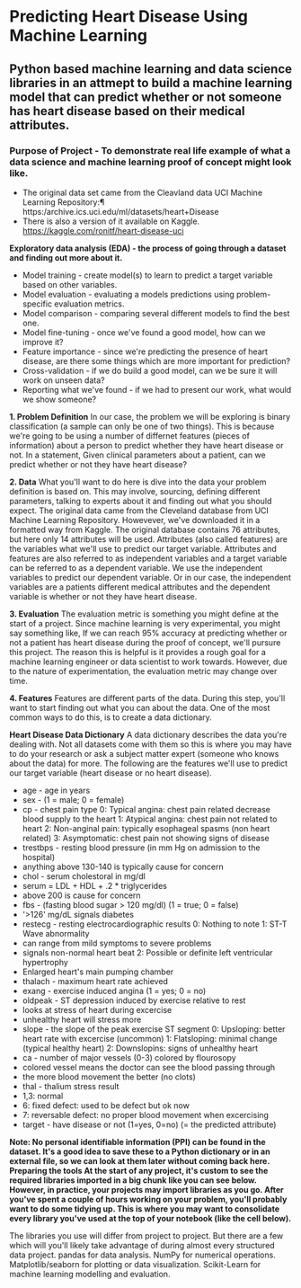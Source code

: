 # Predicting Heart Disease Using Machine Learning

## Python based machine learning and data science libraries in an attmept to build a machine learning model that can predict whether or not someone has heart disease based on their medical attributes.

### Purpose of Project - To demonstrate real life example of what a data science and machine learning proof of concept might look like.
- The original data set came from the Cleavland data UCI Machine Learning Repository:¶
https:/archive.ics.uci.edu/ml/datasets/heart+Disease
- There is also a version of it available on Kaggle. https://kaggle.com/ronitf/heart-disease-uci

__Exploratory data analysis (EDA) - the process of going through a dataset and finding out more about it.__
 - Model training - create model(s) to learn to predict a target variable based on other variables.
 - Model evaluation - evaluating a models predictions using problem-specific evaluation metrics.
 - Model comparison - comparing several different models to find the best one.
 - Model fine-tuning - once we've found a good model, how can we improve it?
 - Feature importance - since we're predicting the presence of heart disease, are there some things which are more important for prediction?
 - Cross-validation - if we do build a good model, can we be sure it will work on unseen data?
 - Reporting what we've found - if we had to present our work, what would we show someone?


__1. Problem Definition__
In our case, the problem we will be exploring is binary classification (a sample can only be one of two things).
This is because we're going to be using a number of differnet features (pieces of information) about a person to predict whether they have heart disease or not.
In a statement,
Given clinical parameters about a patient, can we predict whether or not they have heart disease?

__2. Data__
What you'll want to do here is dive into the data your problem definition is based on. This may involve, sourcing, defining different parameters, talking to experts about it and finding out what you should expect.
The original data came from the Cleveland database from UCI Machine Learning Repository.
Howevever, we've downloaded it in a formatted way from Kaggle.
The original database contains 76 attributes, but here only 14 attributes will be used. Attributes (also called features) are the variables what we'll use to predict our target variable.
Attributes and features are also referred to as independent variables and a target variable can be referred to as a dependent variable.
We use the independent variables to predict our dependent variable.
Or in our case, the independent variables are a patients different medical attributes and the dependent variable is whether or not they have heart disease.

__3. Evaluation__
The evaluation metric is something you might define at the start of a project.
Since machine learning is very experimental, you might say something like,
If we can reach 95% accuracy at predicting whether or not a patient has heart disease during the proof of concept, we'll pursure this project.
The reason this is helpful is it provides a rough goal for a machine learning engineer or data scientist to work towards.
However, due to the nature of experimentation, the evaluation metric may change over time.

__4. Features__
Features are different parts of the data. During this step, you'll want to start finding out what you can about the data.
One of the most common ways to do this, is to create a data dictionary.

__Heart Disease Data Dictionary__
A data dictionary describes the data you're dealing with. Not all datasets come with them so this is where you may have to do your research or ask a subject matter expert (someone who knows about the data) for more.
The following are the features we'll use to predict our target variable (heart disease or no heart disease).
- age - age in years
- sex - (1 = male; 0 = female)
- cp - chest pain type
   0: Typical angina: chest pain related decrease blood supply to the heart
   1: Atypical angina: chest pain not related to heart
   2: Non-anginal pain: typically esophageal spasms (non heart related)
   3: Asymptomatic: chest pain not showing signs of disease
- trestbps - resting blood pressure (in mm Hg on admission to the hospital)
- anything above 130-140 is typically cause for concern
- chol - serum cholestoral in mg/dl
- serum = LDL + HDL + .2 * triglycerides
- above 200 is cause for concern
- fbs - (fasting blood sugar > 120 mg/dl) (1 = true; 0 = false)
- '>126' mg/dL signals diabetes
- restecg - resting electrocardiographic results
   0: Nothing to note
   1: ST-T Wave abnormality
- can range from mild symptoms to severe problems
- signals non-normal heart beat
  2: Possible or definite left ventricular hypertrophy
- Enlarged heart's main pumping chamber
- thalach - maximum heart rate achieved
- exang - exercise induced angina (1 = yes; 0 = no)
- oldpeak - ST depression induced by exercise relative to rest
- looks at stress of heart during excercise
- unhealthy heart will stress more
- slope - the slope of the peak exercise ST segment
   0: Upsloping: better heart rate with excercise (uncommon)
   1: Flatsloping: minimal change (typical healthy heart)
   2: Downslopins: signs of unhealthy heart
- ca - number of major vessels (0-3) colored by flourosopy
- colored vessel means the doctor can see the blood passing through
- the more blood movement the better (no clots)
- thal - thalium stress result
- 1,3: normal
- 6: fixed defect: used to be defect but ok now
- 7: reversable defect: no proper blood movement when excercising
- target - have disease or not (1=yes, 0=no) (= the predicted attribute)

**Note: No personal identifiable information (PPI) can be found in the dataset.
It's a good idea to save these to a Python dictionary or in an external file, so we can look at them later without coming back here.
Preparing the tools
At the start of any project, it's custom to see the required libraries imported in a big chunk like you can see below.
However, in practice, your projects may import libraries as you go. After you've spent a couple of hours working on your problem, you'll probably want to do some tidying up. This is where you may want to consolidate every library you've used at the top of your notebook (like the cell below).**

The libraries you use will differ from project to project. But there are a few which will you'll likely take advantage of during almost every structured data project.
pandas for data analysis.
NumPy for numerical operations.
Matplotlib/seaborn for plotting or data visualization.
Scikit-Learn for machine learning modelling and evaluation.

